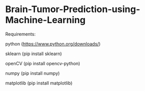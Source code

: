 # Brain-Tumor-Prediction-using-Machine-Learning
Requirements:

python (https://www.python.org/downloads/)

sklearn (pip install sklearn)

openCV (pip install opencv-python)

numpy (pip install numpy)

matplotlib (pip install matplotlib)
